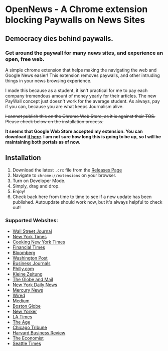 

# OpenNews - A Chrome extension blocking Paywalls on News Sites
## Democracy dies behind paywalls.
### Get around the paywall for many news sites, and experience an open, free web.
A simple chrome extension that helps making the navigating the web and Google News easier! This extension removes paywalls, and other intruding things in your news browsing experience. 

I made this because as a student, it isn't practical for me to pay each company tremendous amount of money yearly for their articles. The new PayWall concept just doesn't work for the average student. As always, pay if you can, because you are what keeps Journalism alive. 

~~I cannot publish this on the Chrome Web Store, as it is against their TOS. Please check below on the installation process.~~

**It seems that Google Web Store accepted my extension. You can download [it here](https://chrome.google.com/webstore/detail/baipbjbpocokgmeemmmgnkbknjfpackn/). I am not sure how long this is going to be up, so I will be maintaining both portals as of now.**

## Installation

 1. Download the latest `.crx` file from the [Releases
    Page](https://github.com/rushilsrivastava/OpenNews/releases)
 2. Navigate to `chrome://extensions` on your browser.
 3. Turn on Developer Mode.
 4. Simply, drag and drop.
 5. Enjoy!
 6. Check back here from time to time to see if a new update has been published. Autoupdate should work now, but it's always helpful to check out!


### Supported Websites:
*   [Wall Street Journal](https://www.wsj.com/)
*   [New York Times](https://www.nytimes.com/)
*	[Cooking New York Times](https://cooking.nytimes.com/)
*   [Financial Times](https://www.ft.com/)
*   [Bloomberg](https://www.bloomberg.com/)
*   [Washington Post](https://www.washingtonpost.com)
*   [Business Journals](https://www.bizjournals.com/)
*   [Philly.com](https://www.philly.com/)
*   [Kleine Zeitung](http://www.kleinezeitung.at/)
*   [The Globe and Mail](https://www.theglobeandmail.com/)
*   [New York Daily News](http://www.nydailynews.com/)
*   [Mercury News](https://www.mercurynews.com/)
*	[Wired](https://wired.com/)
*	[Medium](https://medium.com/)
*	[Boston Globe](https://bostonglobe.com/)
*	[New Yorker](https://www.newyorker.com/)
*	[LA Times](http://latimes.com/)
*	[The Age](https://www.theage.com.au/)
*	[Chicago Tribune](http://www.chicagotribune.com/)
*	[Harvard Business Review](https://hbr.org/)
*	[The Economist](https://www.economist.com/)
*	[Seattle Times](https://www.seattletimes.com/)
